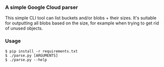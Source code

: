 ### A simple Google Cloud parser ###

This simple CLI tool can list buckets and/or blobs + their sizes. It's suitable for outputting all blobs based on the size, for example when trying to get rid of unused objects.

### Usage ###

```console
$ pip install -r requirements.txt
$ ./parse.py [ARGUMENTS]
$ ./parse.py --help
